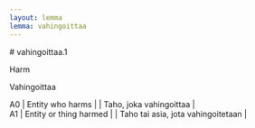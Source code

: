 ```yaml
---
layout: lemma
lemma: vahingoittaa
---
```


<div class="sense">
# <span class="sensename">vahingoittaa.1</span>

<span class="description">Harm</span>

<span class="description">Vahingoittaa</span>

A0 | Entity who harms |   | Taho, joka vahingoittaa |  
A1 | Entity or thing harmed |   | Taho tai asia, jota vahingoitetaan |  

</div>

